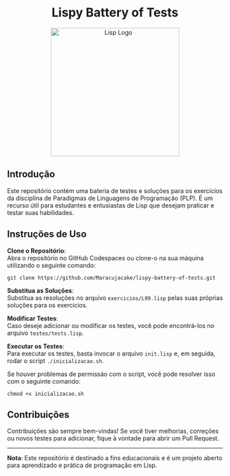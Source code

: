 <h1 align="center">
    Lispy Battery of Tests
</h1>

<p align="center">
    <img src="https://github.com/user-attachments/assets/9948098d-a201-4c6b-b01f-8e45a49e5ada" alt="Lisp Logo" width="300"/>
</p>

## Introdução

Este repositório contém uma bateria de testes e soluções para os exercícios da disciplina de Paradigmas de Linguagens de Programação (PLP). É um recurso útil para estudantes e entusiastas de Lisp que desejam praticar e testar suas habilidades.

## Instruções de Uso

**Clone o Repositório**:  
Abra o repositório no GitHub Codespaces ou clone-o na sua máquina utilizando o seguinte comando:

` git clone https://github.com/Maracujacake/lispy-battery-of-tests.git `

**Substitua as Soluções**:  
Substitua as resoluções no arquivo `exercicios/L99.lisp` pelas suas próprias soluções para os exercícios.

**Modificar Testes**:  
Caso deseje adicionar ou modificar os testes, você pode encontrá-los no arquivo `testes/tests.lisp`.

**Executar os Testes**:  
Para executar os testes, basta invocar o arquivo `init.lisp` e, em seguida, rodar o script `./inicializacao.sh`. 

Se houver problemas de permissão com o script, você pode resolver isso com o seguinte comando:

`chmod +x inicializacao.sh`

## Contribuições

Contribuições são sempre bem-vindas! Se você tiver melhorias, correções ou novos testes para adicionar, fique à vontade para abrir um Pull Request.


---

**Nota**: Este repositório é destinado a fins educacionais e é um projeto aberto para aprendizado e prática de programação em Lisp.
